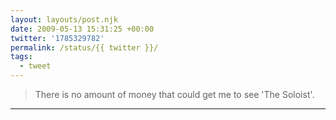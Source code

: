```yaml
---
layout: layouts/post.njk
date: 2009-05-13 15:31:25 +00:00
twitter: '1785329782'
permalink: /status/{{ twitter }}/
tags: 
  - tweet
---
```


> There is no amount of money that could get me to see 'The Soloist'.

---
